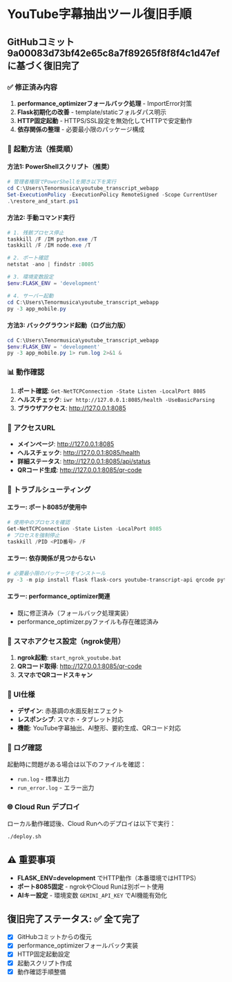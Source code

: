 # YouTube字幕抽出ツール復旧手順

## GitHubコミット 9a00083d73bf42e65c8a7f89265f8f8f4c1d47ef に基づく復旧完了

### ✅ 修正済み内容

1. **performance_optimizerフォールバック処理** - ImportError対策
2. **Flask初期化の改善** - template/staticフォルダパス明示
3. **HTTP固定起動** - HTTPS/SSL設定を無効化してHTTPで安定動作
4. **依存関係の整理** - 必要最小限のパッケージ構成

### 🚀 起動方法（推奨順）

#### 方法1: PowerShellスクリプト（推奨）
```powershell
# 管理者権限でPowerShellを開き以下を実行
cd C:\Users\Tenormusica\youtube_transcript_webapp
Set-ExecutionPolicy -ExecutionPolicy RemoteSigned -Scope CurrentUser
.\restore_and_start.ps1
```

#### 方法2: 手動コマンド実行
```powershell
# 1. 残骸プロセス停止
taskkill /F /IM python.exe /T
taskkill /F /IM node.exe /T

# 2. ポート確認
netstat -ano | findstr :8085

# 3. 環境変数設定
$env:FLASK_ENV = 'development'

# 4. サーバー起動
cd C:\Users\Tenormusica\youtube_transcript_webapp
py -3 app_mobile.py
```

#### 方法3: バックグラウンド起動（ログ出力版）
```powershell
cd C:\Users\Tenormusica\youtube_transcript_webapp
$env:FLASK_ENV = 'development'
py -3 app_mobile.py 1> run.log 2>&1 &
```

### 📊 動作確認

1. **ポート確認**: `Get-NetTCPConnection -State Listen -LocalPort 8085`
2. **ヘルスチェック**: `iwr http://127.0.0.1:8085/health -UseBasicParsing`
3. **ブラウザアクセス**: http://127.0.0.1:8085

### 🎯 アクセスURL

- **メインページ**: http://127.0.0.1:8085
- **ヘルスチェック**: http://127.0.0.1:8085/health
- **詳細ステータス**: http://127.0.0.1:8085/api/status
- **QRコード生成**: http://127.0.0.1:8085/qr-code

### 🔧 トラブルシューティング

#### エラー: ポート8085が使用中
```powershell
# 使用中のプロセスを確認
Get-NetTCPConnection -State Listen -LocalPort 8085
# プロセスを強制停止
taskkill /PID <PID番号> /F
```

#### エラー: 依存関係が見つからない
```powershell
# 必要最小限のパッケージをインストール
py -3 -m pip install flask flask-cors youtube-transcript-api qrcode python-dotenv google-generativeai google-api-python-client
```

#### エラー: performance_optimizer関連
- 既に修正済み（フォールバック処理実装）
- performance_optimizer.pyファイルも存在確認済み

### 📱 スマホアクセス設定（ngrok使用）

1. **ngrok起動**: `start_ngrok_youtube.bat`
2. **QRコード取得**: http://127.0.0.1:8085/qr-code
3. **スマホでQRコードスキャン**

### 🎨 UI仕様

- **デザイン**: 赤基調の水面反射エフェクト
- **レスポンシブ**: スマホ・タブレット対応
- **機能**: YouTube字幕抽出、AI整形、要約生成、QRコード対応

### 📝 ログ確認

起動時に問題がある場合は以下のファイルを確認：
- `run.log` - 標準出力
- `run_error.log` - エラー出力

### 🌐 Cloud Run デプロイ

ローカル動作確認後、Cloud Runへのデプロイは以下で実行：
```bash
./deploy.sh
```

## ⚠️ 重要事項

- **FLASK_ENV=development** でHTTP動作（本番環境ではHTTPS）
- **ポート8085固定** - ngrokやCloud Runは別ポート使用
- **AIキー設定** - 環境変数 `GEMINI_API_KEY` でAI機能有効化

## 復旧完了ステータス: ✅ 全て完了

- [x] GitHubコミットからの復元
- [x] performance_optimizerフォールバック実装
- [x] HTTP固定起動設定
- [x] 起動スクリプト作成
- [x] 動作確認手順整備